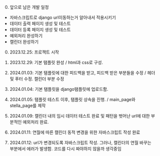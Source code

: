 0. 앞으로 남은 개발 일정
- 자바스크립트로 django url이동하는거 알아내서 적용시키기
- 데이터 출력 페이지 생성 및 테스트
- 데이터 등록 페이지 생성 및 테스트
- 예외처리 완성하기
- 캘린더 완성하기


0. 2023.12.25: 프로잭트 시작

1. 2023.12.29: 기본 탬플릿 완성 / html과 css로 구성.

2. 2024.01.03: 기본 탬플릿에 대한 피드백을 받고, 피드백 받은 부분들을 수정 / 헤더 및 푸터 수정. 캘린더 부분 수정

3. 2024.01.04: 기본 탬플릿을 django탬플릿에 업로드함.

4. 2024.01.05: 탬플릿 테스트 이후, 탬플릿 상속을 진행. / main_page와 stella_page를 제작

5. 2024.01.09: 캘린더 내의 임시 데이터 테스트 완료 및 패턴을 벗어난 url에 대한 부분적인 예외처리 완료.

6. 2024.01.11: 연월에 따른 캘린더 동적 변경을 위한 자바스크립트 작성 완료

7. 2024.01.12: url가 변경되도록 자바스크립트 작성. 그러나, 캘린더의 연월 바꾸는 부분에서 에러가 발생함. 코드를 다시 짜야하지 않을까 생각중임